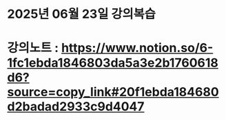 # 2025년 06월 23일 강의복습

# 강의노트 : https://www.notion.so/6-1fc1ebda1846803da5a3e2b1760618d6?source=copy_link#20f1ebda184680d2badad2933c9d4047
